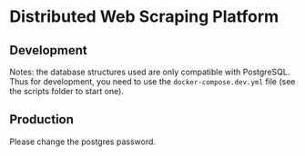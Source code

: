 # Distributed Web Scraping Platform
## Development
Notes: the database structures used are only compatible with PostgreSQL. Thus for development, you need to use the `docker-compose.dev.yml` file (see the scripts folder to start one).

## Production
Please change the postgres password.